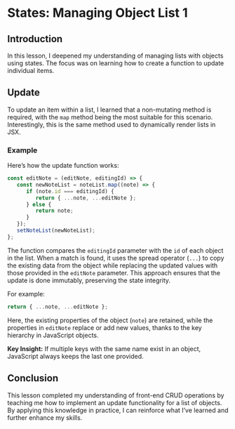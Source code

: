 # States: Managing Object List 1

## Introduction  
In this lesson, I deepened my understanding of managing lists with objects using states. The focus was on learning how to create a function to update individual items.  

## Update  
To update an item within a list, I learned that a non-mutating method is required, with the `map` method being the most suitable for this scenario. Interestingly, this is the same method used to dynamically render lists in JSX.  

### Example  
Here’s how the update function works:  

```javascript
const editNote = (editNote, editingId) => {
   const newNoteList = noteList.map((note) => {
      if (note.id === editingId) {
         return { ...note, ...editNote };
      } else {
         return note;
      }
   });
   setNoteList(newNoteList);
};
```  

The function compares the `editingId` parameter with the `id` of each object in the list. When a match is found, it uses the spread operator (`...`) to copy the existing data from the object while replacing the updated values with those provided in the `editNote` parameter. This approach ensures that the update is done immutably, preserving the state integrity.  

For example:  

```javascript
return { ...note, ...editNote };
```  

Here, the existing properties of the object (`note`) are retained, while the properties in `editNote` replace or add new values, thanks to the key hierarchy in JavaScript objects.  

**Key Insight:** If multiple keys with the same name exist in an object, JavaScript always keeps the last one provided.  

## Conclusion  
This lesson completed my understanding of front-end CRUD operations by teaching me how to implement an update functionality for a list of objects. By applying this knowledge in practice, I can reinforce what I’ve learned and further enhance my skills.